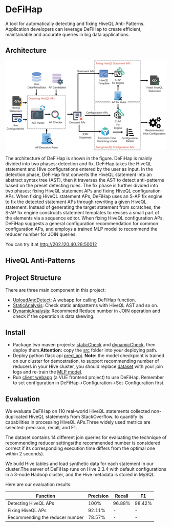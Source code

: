 <style>
table {
margin: auto;
}
</style>
# DeFiHap
A tool for automatically detecting and fixing HiveQL Anti-Patterns. Application developers can leverage DeFiHap to create efficient, maintainable and accurate queries in big data applications.

## Architecture
![system overview](pic/System%20Overview.png) 

The architecture of DeFiHap is shown in the figure. DeFiHap is mainly divided into two phases: detection and fix. DeFiHap takes the HiveQL statement and Hive configurations entered by the user as input. In the detection phase, DeFiHap first converts the HiveQL 
statement into an abstract syntax tree (AST), then it traverses the AST to detect anti-patterns based on the preset detecting 
rules. The fix phase is further divided into two phases: fixing HiveQL statement APs and fixing HiveQL configuration APs. When fixing HiveQL statement APs, DeFiHap uses an S-AP fix engine to fix the detected statement APs through rewriting a given HiveQL statement. Instead of generating the target statement from scratches, the S-AP fix engine constructs statement templates to revises a small part of the elements via a sequence editor. When fixing HiveQL configuration APs, DeFiHap suggests a general configuration recommendation for common configuration APs, and employs a trained MLP model to recommend the reducer number for JOIN queries.

You can try it at http://202.120.40.28:50012

## HiveQL Anti-Patterns

## Project Structure
There are three main component in this project:

* [UploadAndDetect](UploadAndDetect): A webapp for calling DeFiHap function.
* [StaticAnalysis](StaticAnalysis): Check static antipatterns with HiveQL 
AST and so on.
* [DynamicAnalysis](DynamicAnalysis): Recommend Reduce number in JOIN operation
and check if the operation is data skewing.

## Install
* Package two maven projects: [staticCheck](StaticAnalysis) and 
[dynamicCheck](DynamicAnalysis/hivecheck), then deploy them.**Attention:** copy the [src](src) folder into your deploying path. 
* Deploy python flask api [pred_api](DynamicAnalysis/MLP/ReducePredict/pred_api.py). **Note:** the model checkpoint is trained on our cluster for demostration, to support recommending number of reducers in your Hive cluster, you should replace [dataset](DynamicAnalysis/MLP/ReducePredict/all/) with your join logs and re-train the [MLP model](DynamicAnalysis/MLP/ReducePredict/HivePred.py).
* Run [client webapp](UploadAndDetect/UploadAndDetect) (a VUE frontend project) to use DeFiHap. 
Remember to set configuration in DeFiHap->Configuration->Set-Configuration first.

## Evaluation
 We evaluate DeFiHap on 110 real-world HiveQL statements collected non-duplicated HiveQL statements from StackOverflow. to quantify its capabilities in processing HiveQL APs.Three widely used metrics are selected: precision, recall, and F1.

 The dataset contains 14 different join queries for evaluating the technique of recommending reducer settings(the recommended number is considered correct if its corresponding execution time differs from the optimal one within 2 seconds). 

 We build Hive tables and load synthetic data for each statement in our cluster.The server of DeFiHap runs on Hive 2.3.4 with default configurations in a 3-node Hadoop cluster, and the Hive metadata is stored in MySQL.

 Here are our evaluation results.

| Function                        | Precision | Recall | F1     |
| ------------------------------- | --------- | ------ | ------ |
| Detecting HiveQL APs            | 100%      | 96.88% | 98.42% |
| Fixing HiveQL APs               | 92.11%    | -      | -      |
| Recommending the reducer number | 78.57%    | -      | -      |


